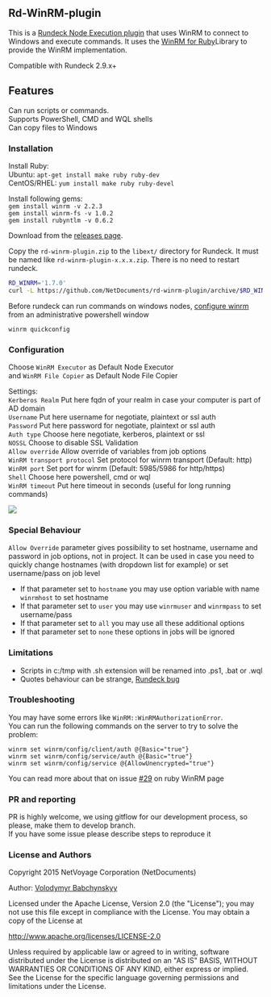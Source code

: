 ## Rd-WinRM-plugin
This is a [Rundeck Node Execution plugin](http://rundeck.org/docs/plugins-user-guide/node-execution-plugins) that uses WinRM to connect to Windows and execute commands. It uses the [WinRM for Ruby](https://github.com/WinRb/WinRM)Library to provide the WinRM implementation.

Compatible with Rundeck 2.9.x+

## Features
Can run scripts or commands.  
Supports PowerShell, CMD and WQL shells    
Can copy files to Windows  

### Installation

Install Ruby:  
Ubuntu: `apt-get install make ruby ruby-dev`  
CentOS/RHEL: `yum install make ruby ruby-devel`

Install following gems:  
`gem install winrm -v 2.2.3`  
`gem install winrm-fs -v 1.0.2`  
`gem install rubyntlm -v 0.6.2`  

Download from the [releases page](https://github.com/NetDocuments/rd-winrm-plugin/releases).

Copy the `rd-winrm-plugin.zip` to the `libext/` directory for Rundeck. It must be named like `rd-winrm-plugin-x.x.x.zip`. There is no need to restart rundeck.

```bash
RD_WINRM='1.7.0'
curl -L https://github.com/NetDocuments/rd-winrm-plugin/archive/$RD_WINRM.zip -o /var/lib/rundeck/libext/rd-winrm-plugin-$RD_WINRM.zip
```

Before rundeck can run commands on windows nodes, [configure winrm](https://technet.microsoft.com/en-us/magazine/ff700227.aspx) from an administrative powershell window

    winrm quickconfig

### Configuration
Choose `WinRM Executor` as Default Node Executor  
and `WinRM File Copier` as Default Node File Copier   

Settings:  
`Kerberos Realm`  Put here fqdn of your realm in case your computer is part of AD domain  
`Username` Put here username for negotiate, plaintext or ssl auth  
`Password` Put here password for negotiate, plaintext or ssl auth  
`Auth type` Choose here negotiate, kerberos, plaintext or ssl  
`NOSSL` Choose to disable SSL Validation  
`Allow override` Allow override of variables from job options  
`WinRM transport protocol` Set protocol for winrm transport (Default: http)
`WinRM port` Set port for winrm (Default: 5985/5986 for http/https)  
`Shell` Choose here powershell, cmd or wql  
`WinRM timeout` Put here timeout in seconds (useful for long running commands)  

![](http://cl.ly/1S1D2C070Z1T/Screenshot%202016-01-05%2016.51.53.png)

### Special Behaviour
`Allow Override` parameter gives possibility to set hostname, username and password in job options, not in project. It can be used in case you need to quickly change hostnames (with dropdown list for example) or set username/pass on job level  

- If that parameter set to `hostname` you may use option variable with name `winrmhost` to set hostname
- If that parameter set to `user` you may use `winrmuser` and `winrmpass` to set username/pass
- If that parameter set to `all` you may use all these additional options
- If that parameter set to `none` these options in jobs will be ignored

### Limitations
- Scripts in c:/tmp with .sh extension will be renamed into .ps1, .bat or .wql
- Quotes behaviour can be strange, [Rundeck bug](https://github.com/rundeck/rundeck/issues/602)

### Troubleshooting
You may have some errors like ```WinRM::WinRMAuthorizationError```.  
You can run the following commands on the server to try to solve the problem:

```
winrm set winrm/config/client/auth @{Basic="true"}
winrm set winrm/config/service/auth @{Basic="true"}
winrm set winrm/config/service @{AllowUnencrypted="true"}
```
You can read more about that on issue [#29](https://github.com/WinRb/WinRM/issues/29) on ruby WinRM page

### PR and reporting
PR is highly welcome, we using gitflow for our development process, so please, make them to develop branch.  
If you have some issue please describe steps to reproduce it

### License and Authors
Copyright 2015 NetVoyage Corporation (NetDocuments)

Author: [Volodymyr Babchynskyy](https://github.com/vvchik)

Licensed under the Apache License, Version 2.0 (the "License");
you may not use this file except in compliance with the License. You may obtain a copy of the License at

http://www.apache.org/licenses/LICENSE-2.0

Unless required by applicable law or agreed to in writing, software distributed under the License
is distributed on an "AS IS" BASIS, WITHOUT WARRANTIES OR CONDITIONS OF ANY KIND,
either express or implied. See the License for the specific language governing permissions and limitations under the License.
